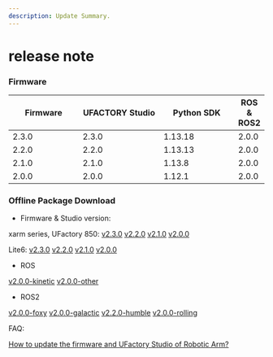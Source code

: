 ```yaml
---
description: Update Summary.
---
```


# release note

### Firmware

<table><thead><tr><th width="152">Firmware</th><th width="178">UFACTORY Studio</th><th width="175">Python SDK</th><th>ROS &#x26; ROS2</th></tr></thead><tbody><tr><td>2.3.0</td><td>2.3.0</td><td>1.13.18</td><td>2.0.0</td></tr><tr><td>2.2.0</td><td>2.2.0</td><td>1.13.13</td><td>2.0.0</td></tr><tr><td>2.1.0</td><td>2.1.0</td><td>1.13.8</td><td>2.0.0</td></tr><tr><td>2.0.0</td><td>2.0.0</td><td>1.12.1</td><td>2.0.0</td></tr></tbody></table>

### Offline Package Download

* Firmware & Studio version:

&#x20;            xarm series, UFactory 850:    [v2.3.0](https://drive.google.com/drive/folders/1\_\_7KfdLiP0f7KjEl1BE-4yfjn\_vFcOAY?usp=drive\_link)     [v2.2.0](https://drive.google.com/drive/folders/16udzVXUawIFsOTjPBoUTp\_3qDO0ZXhFM?usp=drive\_link)     [v2.1.0](https://drive.google.com/drive/folders/1F4noCUPZ9qyYnWplBhn6FV4Q\_gQp-JEy?usp=drive\_link)    [ v2.0.0](https://drive.google.com/drive/folders/1-po59bPQvD8ZvkrxUvWfqufHGfB9TvyR?usp=drive\_link)

&#x20;            Lite6:    [v2.3.0](https://drive.google.com/drive/folders/1eDh35TbJsZNtFjEA\_q7uGLWfQcuBUItn?usp=drive\_link)     [v2.2.0](https://drive.google.com/drive/folders/1etS4P4P3I7TAuCi07\_YpxIKrC\_7GZxRL?usp=drive\_link)     [v2.1.0](https://drive.google.com/drive/folders/10tw5mKVkIZVSvyLH75Mr\_CaFzdjpKjiW?usp=drive\_link)    [ v2.0.0](https://drive.google.com/drive/folders/1fVmX-RV5mW9RBHWOFWV7eUFc5Q6P1H36?usp=drive\_link)

* ROS

&#x20;           [v2.0.0-kinetic](https://github.com/xArm-Developer/xarm\_ros/releases/tag/v2.0.0-kinetic)     [v2.0.0-other](https://github.com/xArm-Developer/xarm\_ros/releases/tag/v2.0.0)

* ROS2

&#x20;           [v2.0.0-foxy](https://github.com/xArm-Developer/xarm\_ros2/releases/tag/v2.0.0-foxy)     [v2.0.0-galactic](https://github.com/xArm-Developer/xarm\_ros2/releases/tag/v2.0.0-galactic)     [v2.2.0-humble](https://github.com/xArm-Developer/xarm\_ros2/releases/tag/v2.0.0-humble)     [v2.0.0-rolling](https://github.com/xArm-Developer/xarm\_ros2/releases/tag/v2.0.0-rolling)



FAQ:&#x20;

[How to update the firmware and UFactory Studio of Robotic Arm?](https://app.gitbook.com/s/xqpSs3BbFPFzgUjBqYuO/faq/how-to-update-the-firmware-and-ufactory-studio-of-robotic-arm)
